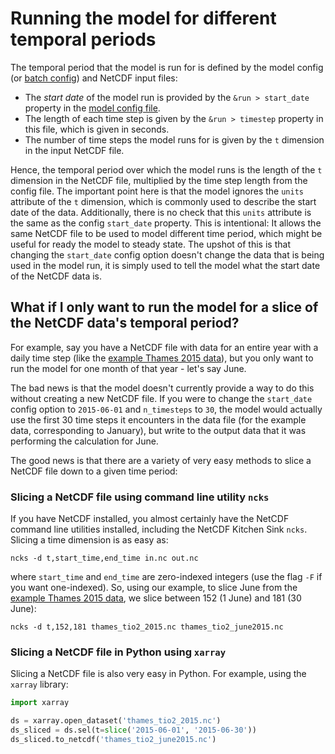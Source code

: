 # Running the model for different temporal periods

The temporal period that the model is run for is defined by the model config (or [batch config](./batch.md)) and NetCDF input files:
 - The *start date* of the model run is provided by the `&run > start_date` property in the [model config file](../config.example/config.example.nml).
 - The length of each time step is given by the `&run > timestep` property in this file, which is given in seconds.
 - The number of time steps the model runs for is given by the `t` dimension in the input NetCDF file.

Hence, the temporal period over which the model runs is the length of the `t` dimension in the NetCDF file, multiplied by the time step length from the config file. The important point here is that the model ignores the `units` attribute of the `t` dimension, which is commonly used to describe the start date of the data. Additionally, there is no check that this `units` attribute is the same as the config `start_date` property. This is intentional: It allows the same NetCDF file to be used to model different time period, which might be useful for ready the model to steady state. The upshot of this is that changing the `start_date` config option doesn't change the data that is being used in the model run, it is simply used to tell the model what the start date of the NetCDF data is.

## What if I only want to run the model for a slice of the NetCDF data's temporal period?

For example, say you have a NetCDF file with data for an entire year with a daily time step (like the [example Thames 2015 data](../data.example/thames_tio2_2015.nc)), but you only want to run the model for one month of that year - let's say June.

The bad news is that the model doesn't currently provide a way to do this without creating a new NetCDF file. If you were to change the `start_date` config option to `2015-06-01` and `n_timesteps` to `30`, the model would actually use the first 30 time steps it encounters in the data file (for the example data, corresponding to January), but write to the output data that it was performing the calculation for June.

The good news is that there are a variety of very easy methods to slice a NetCDF file down to a given time period:

### Slicing a NetCDF file using command line utility `ncks`

If you have NetCDF installed, you almost certainly have the NetCDF command line utilities installed, including the NetCDF Kitchen Sink `ncks`. Slicing a time dimension is as easy as:

```shell
ncks -d t,start_time,end_time in.nc out.nc
```

where `start_time` and `end_time` are zero-indexed integers (use the flag `-F` if you want one-indexed). So, using our example, to slice June from the [example Thames 2015 data](../data.example/thames_tio2_2015.nc), we slice between 152 (1 June) and 181 (30 June):

```shell
ncks -d t,152,181 thames_tio2_2015.nc thames_tio2_june2015.nc
```

### Slicing a NetCDF file in Python using `xarray`

Slicing a NetCDF file is also very easy in Python. For example, using the `xarray` library:

```python
import xarray

ds = xarray.open_dataset('thames_tio2_2015.nc')
ds_sliced = ds.sel(t=slice('2015-06-01', '2015-06-30'))
ds_sliced.to_netcdf('thames_tio2_june2015.nc')
```

